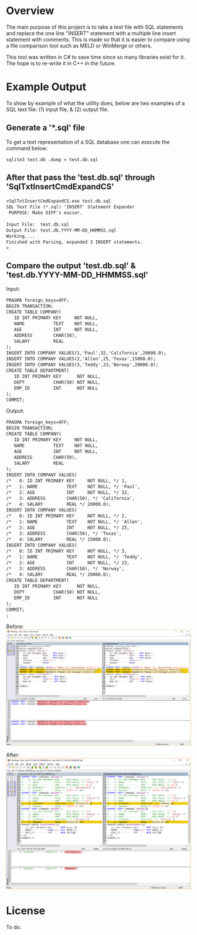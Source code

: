 # Overview
The main purpose of this project is to take a text file with SQL statements and replace the one line "INSERT" statement with a multiple line insert statement with comments.  This is made so that it is easier to compare using a file comparison tool such as MELD or WinMerge or others.

This tool was written in C# to save time since so many libraries exist for it.  The hope is to re-write it in C++ in the future.

# Example Output
To show by example of what the utility does, below are two examples of a SQL text file: (1) input file, & (2) output file.

## Generate  a '*.sql' file

To get a text representation of a SQL database one can execute the command below:
```
sqlite3 test.db .dump > test.db.sql
```
## After that pass the 'test.db.sql' through 'SqlTxtInsertCmdExpandCS'

```
>SqlTxtInsertCmdExpandCS.exe test.db.sql
SQL Text File (*.sql) 'INSERT' Statement Expander
 PURPOSE: Make DIFF's easier.

Input File:  test.db.sql
Output File: test.db.YYYY-MM-DD_HHMMSS.sql
Working....
Finished with Parsing, expanded 3 INSERT statements.
>
```

## Compare the output 'test.db.sql' & 'test.db.YYYY-MM-DD_HHMMSS.sql'

Input:
```
PRAGMA foreign_keys=OFF;
BEGIN TRANSACTION;
CREATE TABLE COMPANY(
   ID INT PRIMARY KEY     NOT NULL,
   NAME           TEXT    NOT NULL,
   AGE            INT     NOT NULL,
   ADDRESS        CHAR(50),
   SALARY         REAL
);
INSERT INTO COMPANY VALUES(1,'Paul',32,'California',20000.0);
INSERT INTO COMPANY VALUES(2,'Allen',25,'Texas',15000.0);
INSERT INTO COMPANY VALUES(3,'Teddy',23,'Norway',20000.0);
CREATE TABLE DEPARTMENT(
   ID INT PRIMARY KEY      NOT NULL,
   DEPT           CHAR(50) NOT NULL,
   EMP_ID         INT      NOT NULL
);
COMMIT;
```

Output:
```
PRAGMA foreign_keys=OFF;
BEGIN TRANSACTION;
CREATE TABLE COMPANY(
   ID INT PRIMARY KEY     NOT NULL,
   NAME           TEXT    NOT NULL,
   AGE            INT     NOT NULL,
   ADDRESS        CHAR(50),
   SALARY         REAL
);
INSERT INTO COMPANY VALUES(
/*   0: ID INT PRIMARY KEY     NOT NULL, */ 1,
/*   1: NAME           TEXT    NOT NULL, */ 'Paul',
/*   2: AGE            INT     NOT NULL, */ 32,
/*   3: ADDRESS        CHAR(50), */ 'California',
/*   4: SALARY         REAL */ 20000.0);
INSERT INTO COMPANY VALUES(
/*   0: ID INT PRIMARY KEY     NOT NULL, */ 2,
/*   1: NAME           TEXT    NOT NULL, */ 'Allen',
/*   2: AGE            INT     NOT NULL, */ 25,
/*   3: ADDRESS        CHAR(50), */ 'Texas',
/*   4: SALARY         REAL */ 15000.0);
INSERT INTO COMPANY VALUES(
/*   0: ID INT PRIMARY KEY     NOT NULL, */ 3,
/*   1: NAME           TEXT    NOT NULL, */ 'Teddy',
/*   2: AGE            INT     NOT NULL, */ 23,
/*   3: ADDRESS        CHAR(50), */ 'Norway',
/*   4: SALARY         REAL */ 20000.0);
CREATE TABLE DEPARTMENT(
   ID INT PRIMARY KEY      NOT NULL,
   DEPT           CHAR(50) NOT NULL,
   EMP_ID         INT      NOT NULL
);
COMMIT;
;
```

Before:
![Before](https://github.com/kzawad1/SqlTxtInsertCmdExpandCS/blob/master/Docs/Example_Compare_Before.png)

After:
![After](https://github.com/kzawad1/SqlTxtInsertCmdExpandCS/blob/master/Docs/Example_Compare_After.png)



# License

To do.
